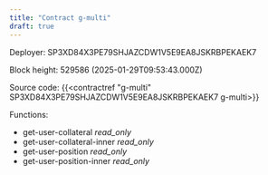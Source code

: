 ```yaml
---
title: "Contract g-multi"
draft: true
---
```

Deployer: SP3XD84X3PE79SHJAZCDW1V5E9EA8JSKRBPEKAEK7


 



Block height: 529586 (2025-01-29T09:53:43.000Z)

Source code: {{<contractref "g-multi" SP3XD84X3PE79SHJAZCDW1V5E9EA8JSKRBPEKAEK7 g-multi>}}

Functions:

* get-user-collateral _read_only_
* get-user-collateral-inner _read_only_
* get-user-position _read_only_
* get-user-position-inner _read_only_
